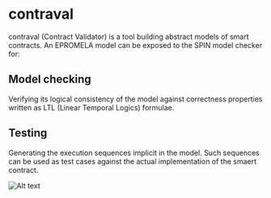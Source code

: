 
# contraval

contraval (Contract Validator) is a tool
building abstract models of smart contracts. An 
EPROMELA model can be exposed to the SPIN model 
checker for:<br />


## Model checking 
 Verifying its logical consistency of the model
 against correctness properties written as 
 LTL (Linear Temporal Logics) formulae. <br />

## Testing
 Generating the execution sequences
 implicit in the model. Such sequences
 can be used as test cases against the
 actual implementation of the smaert
 contract.

![Alt text](f.png?raw=true "Simonpere")
